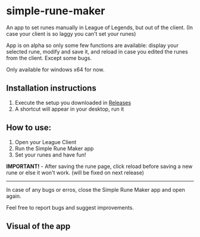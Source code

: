 # simple-rune-maker
An app to set runes manually in League of Legends, but out of the client. (In case your client is so laggy you can't set your runes)

App is on alpha so only some few functions are available: display your selected rune, modify and save it, and reload in case you edited the runes from the client.
Except some bugs.

Only available for windows x64 for now.

## Installation instructions
1. Execute the setup you downloaded in [Releases](https://github.com/IzaakSantana/simple-rune-maker/releases)
2. A shortcut will appear in your desktop, run it

## How to use:
1. Open your League Client
2. Run the Simple Rune Maker app
3. Set your runes and have fun!

**IMPORTANT!** - After saving the rune page, click reload before saving a new rune or else it won't work. (will be fixed on next release)

---

In case of any bugs or erros, close the Simple Rune Maker app and open again.

Feel free to report bugs and suggest improvements.

## Visual of the app
